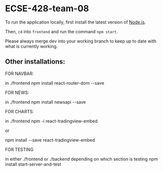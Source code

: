 # ECSE-428-team-08

To run the application locally, first install the latest version of [Node.js](https://nodejs.org/en/download/).

Then, `cd` into `frontend` and run the command `npm start`.


Please always merge dev into your working branch to keep up to date with what is currently working.

## Other installations:

FOR NAVBAR:

in ./frontend
npm install react-router-dom --save

FOR NEWS:

in ./frontend
npm install newsapi --save

FOR CHARTS:

in ./frontend
npm -i react-tradingview-embed

or 

npm install --save react-tradingview-embed


FOR TESTING

in either ./frontend or ./backend depending on which section is testing
npm install start-server-and-test
